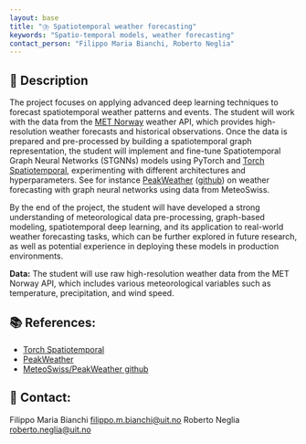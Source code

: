 ```yaml
---
layout: base
title: "⛈️ Spatiotemporal weather forecasting"
keywords: "Spatio-temporal models, weather forecasting"
contact_person: "Filippo Maria Bianchi, Roberto Neglia"
---
```



## 📝 Description
The project focuses on applying advanced deep learning techniques to forecast spatiotemporal weather patterns and events.
The student will work with the data from the [MET Norway](https://www.met.no/en) weather API, which provides high-resolution weather forecasts and historical observations. Once the data is prepared and pre-processed by building a spatiotemporal graph representation, the student will implement and fine-tune Spatiotemporal Graph Neural Networks (STGNNs) models using PyTorch and [Torch Spatiotemporal](https://torch-spatiotemporal.readthedocs.io/en/latest/), experimenting with different architectures and hyperparameters. See for instance [PeakWeather](https://arxiv.org/html/2506.13652v1) ([github](https://github.com/MeteoSwiss/PeakWeather)) on weather forecasting with graph neural networks using data from MeteoSwiss.

By the end of the project, the student will have developed a strong understanding of meteorological data pre-processing, graph-based modeling, spatiotemporal deep learning, and its application to real-world weather forecasting tasks, which can be further explored in future research, as well as potential experience in deploying these models in production environments.

**Data:** The student will use raw high-resolution weather data from the MET Norway API, which includes various meteorological variables such as temperature, precipitation, and wind speed.

## 📚 References:
- [Torch Spatiotemporal](https://torch-spatiotemporal.readthedocs.io/en/latest/)
- [PeakWeather](https://arxiv.org/html/2506.13652v1)
- [MeteoSwiss/PeakWeather github](https://github.com/MeteoSwiss/PeakWeather)

## 📨 Contact:
Filippo Maria Bianchi <filippo.m.bianchi@uit.no>
Roberto Neglia <roberto.neglia@uit.no>